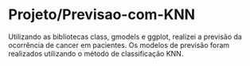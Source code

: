 # Projeto/Previsao-com-KNN
Utilizando as bibliotecas class, gmodels e ggplot, realizei a previsão da ocorrência de cancer em pacientes. Os modelos de previsão foram realizados utilizando o método de classificação KNN. 
